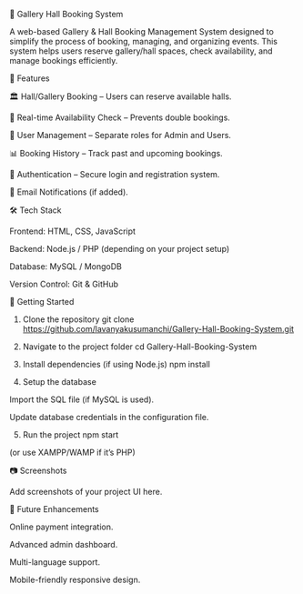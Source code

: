 🎉 Gallery Hall Booking System

A web-based Gallery & Hall Booking Management System designed to simplify the process of booking, managing, and organizing events. This system helps users reserve gallery/hall spaces, check availability, and manage bookings efficiently.

📌 Features

🏛️ Hall/Gallery Booking – Users can reserve available halls.

📅 Real-time Availability Check – Prevents double bookings.

👤 User Management – Separate roles for Admin and Users.

📊 Booking History – Track past and upcoming bookings.

🔐 Authentication – Secure login and registration system.

📧 Email Notifications (if added).

🛠️ Tech Stack

Frontend: HTML, CSS, JavaScript

Backend: Node.js / PHP (depending on your project setup)

Database: MySQL / MongoDB

Version Control: Git & GitHub

🚀 Getting Started
1. Clone the repository
git clone https://github.com/lavanyakusumanchi/Gallery-Hall-Booking-System.git

2. Navigate to the project folder
cd Gallery-Hall-Booking-System

3. Install dependencies (if using Node.js)
npm install

4. Setup the database

Import the SQL file (if MySQL is used).

Update database credentials in the configuration file.

5. Run the project
npm start


(or use XAMPP/WAMP if it’s PHP)

📷 Screenshots

Add screenshots of your project UI here.

📖 Future Enhancements

Online payment integration.

Advanced admin dashboard.

Multi-language support.

Mobile-friendly responsive design.

